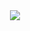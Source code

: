 <div align="center">
  <img src="https://raw.githubusercontent.com/Gtd232/Gtd232/main/github-metrics.svg"><br>
</div>
